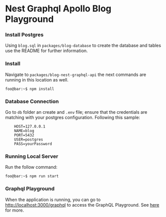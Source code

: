 # Nest Graphql Apollo Blog Playground


### Install Postgres 

Using ```blog.sql``` in ```packages/blog-database``` to create the database and tables use the README for further information.

### Install

Navigate to ```packages/blog-nest-graphql-api``` the next commands are running in this location as well.

```console
foo@bar:~$ npm install
```

### Database Connection

Go to ```db``` folder an create and ```.env``` file; ensure that the credentials are matching with your postgres configuration. Following this sample:

```
    HOST=127.0.0.1
    NAME=blog
    PORT=5432
    USER=postgres
    PASS=yourPassword
```

### Running Local Server

Run the follow command:

```console
foo@bar:~$ npm run start
```


### Graphql Playground

When the application is running, you can go to [http://localhost:3000/graphql](http://localhost:3000/graphql) to access the GraphQL Playground.  See [here](https://docs.nestjs.com/graphql/quick-start#playground) for more.


